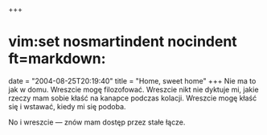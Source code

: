 +++
# vim:set nosmartindent nocindent ft=markdown:
date = "2004-08-25T20:19:40"
title = "Home, sweet home"
+++
Nie ma to jak w domu. Wreszcie mogę filozofować. Wreszcie nikt nie dyktuje mi,
jakie rzeczy mam sobie kłaść na kanapce podczas kolacji. Wreszcie mogę kłaść
się i wstawać, kiedy mi się podoba.  
  
No i wreszcie &mdash; znów mam dostęp przez stałe łącze.
